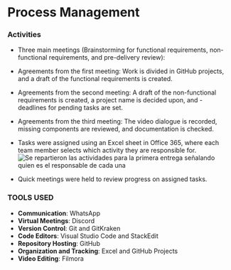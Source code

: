 # Process Management


### Activities
- Three main meetings (Brainstorming for functional requirements, non-functional requirements, and pre-delivery review):

- Agreements from the first meeting: Work is divided in GitHub projects, and a draft of the functional requirements is created.

- Agreements from the second meeting: A draft of the non-functional requirements is created, a project name is decided upon, and - deadlines for pending tasks are set.

- Agreements from the third meeting: The video dialogue is recorded, missing components are reviewed, and documentation is checked.

- Tasks were assigned using an Excel sheet in Office 365, where each team member selects which activity they are responsible for.
![Se repartieron las actividades para la primera entrega señalando quien es el responsable de cada una](https://atsuro0.s-ul.eu/RZJsKpIK)
- Quick meetings were held to review progress on assigned tasks.



### TOOLS USED

- **Communication**: WhatsApp
- **Virtual Meetings**: Discord
- **Version Control**: Git and GitKraken
- **Code Editors**: Visual Studio Code and StackEdit
- **Repository Hosting**: GitHub
- **Organization and Tracking**: Excel and GitHub Projects
- **Video Editing**: Filmora